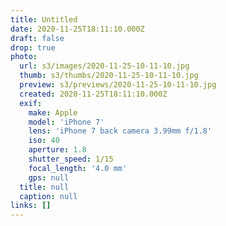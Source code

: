 ```yaml
---
title: Untitled
date: 2020-11-25T18:11:10.000Z
draft: false
drop: true
photo:
  url: s3/images/2020-11-25-10-11-10.jpg
  thumb: s3/thumbs/2020-11-25-10-11-10.jpg
  preview: s3/previews/2020-11-25-10-11-10.jpg
  created: 2020-11-25T18:11:10.000Z
  exif:
    make: Apple
    model: 'iPhone 7'
    lens: 'iPhone 7 back camera 3.99mm f/1.8'
    iso: 40
    aperture: 1.8
    shutter_speed: 1/15
    focal_length: '4.0 mm'
    gps: null
  title: null
  caption: null
links: []
---
```

